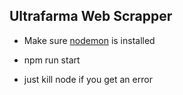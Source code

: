 ## Ultrafarma Web Scrapper

- Make sure [nodemon](https://nodemon.io/) is installed

- npm run start  
- just kill node if you get an error  

